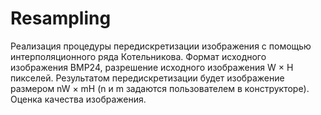 # Resampling
Реализация процедуры передискретизации изображения с помощью интерполяционного ряда Котельникова. Формат исходного изображения BMP24, разрешение исходного изображения W × H пикселей. 
Результатом передискретизации будет изображение размером nW × mH (n и m задаются пользователем в конструкторе).
Оценка качества изображения.
